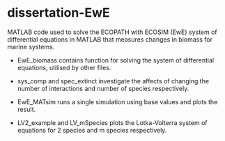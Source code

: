 # dissertation-EwE

MATLAB code used to solve the ECOPATH with ECOSIM (EwE) system of differential equations in MATLAB that measures changes in biomass for marine systems.

- EwE_biomass contains function for solving the system of differential equations, utilised by other files.

- sys_comp and spec_extinct investigate the affects of changing the number of interactions and number of species respectively.

- EwE_MATsim runs a single simulation using base values and plots the result.

- LV2_example and LV_mSpecies plots the Lotka-Volterra system of equations for 2 species and m species respectively.
